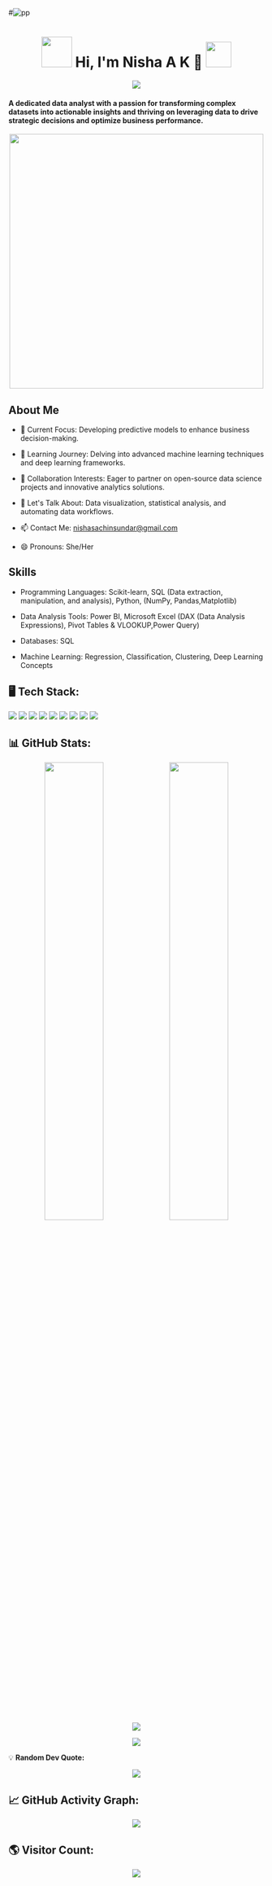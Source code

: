 
#![pp](https://github.com/user-attachments/assets/2281164c-bed0-4fa3-a93a-c17c8029b813)



<h1 align="center">
  <img src="https://github.com/Nisha-A-K/Nisha-A-K/blob/main/assets/coding.gif" width="60">
  Hi, I'm Nisha A K 👋
  <img src="https://github.com/Nisha-A-K/Nisha-A-K/blob/main/assets/rocket.gif" width="50">
</h1>

<p align="center">
  <img src="https://readme-typing-svg.herokuapp.com?font=Roboto+Slab&color=%237E3ACE&size=25&center=true&vCenter=true&width=500&lines=Data+Analyst+%7C+ML+Enthusiast;Power+BI+%7C+SQL+%7C+Excel+%7C+Python;Love+to+Analyze+and+Visualize+Data" />
</p>

#### A dedicated data analyst with a passion for transforming complex datasets into actionable insights and thriving on leveraging data to drive strategic decisions and optimize business performance. 

<p align="center">
  <img src="https://media.giphy.com/media/qgQUggAC3Pfv687qPC/giphy.gif" width="500">
</p>

## About Me

* 🔭 Current Focus: Developing predictive models to enhance business decision-making.
  
* 🌱 Learning Journey: Delving into advanced machine learning techniques and deep learning frameworks.
  
* 👯 Collaboration Interests: Eager to partner on open-source data science projects and innovative analytics solutions.
  
* 💬 Let's Talk About: Data visualization, statistical analysis, and automating data workflows.
  
* 📫 Contact Me: nishasachinsundar@gmail.com
  
* 😄 Pronouns: She/Her

## Skills

* Programming Languages: Scikit-learn, SQL (Data extraction, manipulation, and analysis), Python, (NumPy, Pandas,Matplotlib)
  
* Data Analysis Tools: Power BI, Microsoft Excel (DAX (Data Analysis Expressions), Pivot Tables & VLOOKUP,Power Query)
  
* Databases: SQL
  
* Machine Learning: Regression, Classification, Clustering, Deep Learning Concepts

  

## 🖥 Tech Stack:
<p align="left">
    <img src="https://img.shields.io/badge/Excel-217346?style=for-the-badge&logo=microsoft-excel&logoColor=white" />
    <img src="https://img.shields.io/badge/Power%20BI-F2C811?style=for-the-badge&logo=Power%20BI&logoColor=black" />
    <img src="https://img.shields.io/badge/Python-3776AB?style=for-the-badge&logo=python&logoColor=white" />
    <img src="https://img.shields.io/badge/SQL-CC2927?style=for-the-badge&logo=microsoft%20sql%20server&logoColor=white" />
    <img src="https://img.shields.io/badge/Numpy-013243?style=for-the-badge&logo=numpy&logoColor=white" />
    <img src="https://img.shields.io/badge/Pandas-150458?style=for-the-badge&logo=pandas&logoColor=white" />
    <img src="https://img.shields.io/badge/Scipy-8CAAE6?style=for-the-badge&logo=scipy&logoColor=white" />
       <img src="https://img.shields.io/badge/Machine%20Learning-FF6F00?style=for-the-badge&logo=tensorflow&logoColor=white" />
    <img src="https://img.shields.io/badge/GitHub-181717?style=for-the-badge&logo=github&logoColor=white" />
</p>



  ## 📊 GitHub Stats:

<p align="center">
  <img src="https://github-readme-stats.vercel.app/api?username=Nisha-A-K&show_icons=true&theme=radical" width="48%" />
  <img src="https://github-readme-stats.vercel.app/api/top-langs/?username=Nisha-A-K&layout=compact&theme=radical" width="48%" />
</p>

<p align="center">
  <img src="https://github-profile-trophy.vercel.app/?username=Nisha-A-K&theme=radical&margin-w=15&no-frame=true" />
</p>

<p align="center">
  <img src="https://github-readme-streak-stats.herokuapp.com/?user=Nisha-A-K&theme=radical" />
</p>

💡 **Random Dev Quote:**  
<p align="center">
  <img src="https://quotes-github-readme.vercel.app/api?type=horizontal&theme=radical" />
</p>

## 📈 GitHub Activity Graph:
<p align="center">
  <img src="https://github-readme-activity-graph.vercel.app/graph?username=Nisha-A-K&theme=radical" />
</p>

## 🌎 Visitor Count:
<p align="center">
  <img src="https://profile-counter.glitch.me/Nisha-A-K/count.svg" />
</p>
